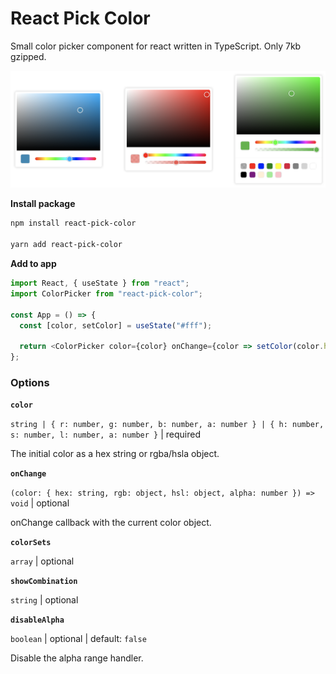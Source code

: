 # React Pick Color

Small color picker component for react written in TypeScript. Only 7kb gzipped.

![Screenshot](./assets/colorpicker.png)

**Install package**

```sh
npm install react-pick-color

yarn add react-pick-color
```

**Add to app**

```js
import React, { useState } from "react";
import ColorPicker from "react-pick-color";

const App = () => {
  const [color, setColor] = useState("#fff");

  return <ColorPicker color={color} onChange={color => setColor(color.hex)} />;
};
```

### Options

**`color`**

`string | { r: number, g: number, b: number, a: number } | { h: number, s: number, l: number, a: number }` | required

The initial color as a hex string or rgba/hsla object.

**`onChange`**

`(color: { hex: string, rgb: object, hsl: object, alpha: number }) => void` | optional

onChange callback with the current color object.

**`colorSets`**

`array` | optional

**`showCombination`**

`string` | optional

**`disableAlpha`**

`boolean` | optional | default: `false`

Disable the alpha range handler.
